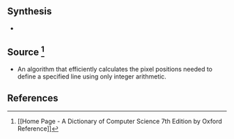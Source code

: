 ## Synthesis
- 
## Source [^1]
- An algorithm that efficiently calculates the pixel positions needed to define a specified line using only integer arithmetic.
## References

[^1]: [[Home Page - A Dictionary of Computer Science 7th Edition by Oxford Reference]]